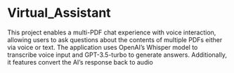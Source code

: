 # Virtual_Assistant
This project enables a multi-PDF chat experience with voice interaction, allowing users to ask questions about the contents of multiple PDFs either via voice or text. The application uses OpenAI’s Whisper model to transcribe voice input and GPT-3.5-turbo to generate answers. Additionally, it features convert the AI’s response back to audio
